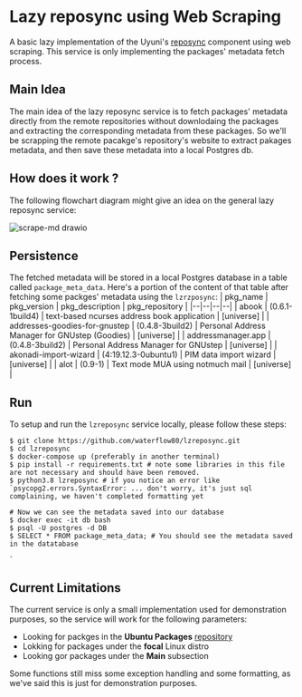 # Lazy reposync using Web Scraping
A basic lazy implementation of the Uyuni's [reposync](https://github.com/uyuni-project/uyuni/blob/master/python/spacewalk/satellite_tools/reposync.py) component using web scraping.
This service is only implementing the packages' metadata fetch process.

## Main Idea
The main idea of the lazy reposync service is to fetch packages' metadata directly from the remote repositories without downlodaing the packages and extracting the corresponding metadata from these packages.
So we'll be scrapping the remote pacakge's repository's website to extract pakages metadata, and then save these metadata into a local Postgres db.


## How does it work ?
The following flowchart diagram might give an idea on the general lazy reposync service:

![scrape-md drawio](https://github.com/waterflow80/lzreposync-wb-scraping/assets/82417779/b5f1b287-231a-4777-9846-3c60b194ebde)


## Persistence 
The fetched metadata will be stored in a local Postgres database in a table called `package_meta_data`. Here's a portion of the content of that table after 
fetching some packges' metadata using the `lzrzposync`:
| pkg_name | pkg_version | pkg_description | pkg_repository | 
|--|--|--|--|
| abook                         | (0.6.1-1build4)       | text-based ncurses address book application                | [universe] |
| addresses-goodies-for-gnustep | (0.4.8-3build2)       | Personal Address Manager for GNUstep (Goodies)             | [universe] | 
| addressmanager.app            | (0.4.8-3build2)       | Personal Address Manager for GNUstep                       | [universe] |
| akonadi-import-wizard         | (4:19.12.3-0ubuntu1)  | PIM data import wizard                                     | [universe] |
| alot                          | (0.9-1)               | Text mode MUA using notmuch mail                           | [universe] |


## Run
To setup and run the `lzreposync` service locally, please follow these steps:
```shell
$ git clone https://github.com/waterflow80/lzreposync.git
$ cd lzreposync
$ docker-compose up (preferably in another terminal)
$ pip install -r requirements.txt # note some libraries in this file are not necessary and should have been removed.
$ python3.8 lzreposync # if you notice an error like `psycopg2.errors.SyntaxError: ... don't worry, it's just sql complaining, we haven't completed formatting yet

# Now we can see the metadata saved into our database
$ docker exec -it db bash
$ psql -U postgres -d DB
$ SELECT * FROM package_meta_data; # You should see the metadata saved in the datatabase

` 
```

## Current Limitations
The current service is only a small implementation used for demonstration purposes, so the service will work for the following parameters:
- Looking for packges in the **Ubuntu Packages** [repository](https://packages.ubuntu.com/)
- Lokking for packages under the **focal** Linux distro
- Looking gor packages under the **Main** subsection

Some functions still miss some exception handling and some formatting, as we've said this is just for demonstration purposes.
